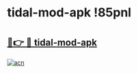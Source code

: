 # tidal-mod-apk !85pnl

# <h2><a href="https://zwdxy9.esa.edu.pl?title=tidal-mod-apk&ref=85pnl">🔗👉 🔴 tidal-mod-apk</a></h2>

[![acn](https://github.com/user-attachments/assets/0f9c940e-d8b0-45ae-aac7-cd30a18b3e1c)](https://zwdxy9.esa.edu.pl?title=tidal-mod-apk&ref=85pnl)

